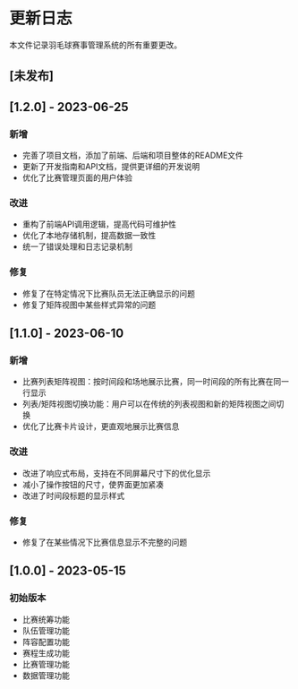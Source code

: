# 更新日志

本文件记录羽毛球赛事管理系统的所有重要更改。

## [未发布]

## [1.2.0] - 2023-06-25

### 新增
- 完善了项目文档，添加了前端、后端和项目整体的README文件
- 更新了开发指南和API文档，提供更详细的开发说明
- 优化了比赛管理页面的用户体验

### 改进
- 重构了前端API调用逻辑，提高代码可维护性
- 优化了本地存储机制，提高数据一致性
- 统一了错误处理和日志记录机制

### 修复
- 修复了在特定情况下比赛队员无法正确显示的问题
- 修复了矩阵视图中某些样式异常的问题

## [1.1.0] - 2023-06-10

### 新增
- 比赛列表矩阵视图：按时间段和场地展示比赛，同一时间段的所有比赛在同一行显示
- 列表/矩阵视图切换功能：用户可以在传统的列表视图和新的矩阵视图之间切换
- 优化了比赛卡片设计，更直观地展示比赛信息

### 改进
- 改进了响应式布局，支持在不同屏幕尺寸下的优化显示
- 减小了操作按钮的尺寸，使界面更加紧凑
- 改进了时间段标题的显示样式

### 修复
- 修复了在某些情况下比赛信息显示不完整的问题

## [1.0.0] - 2023-05-15

### 初始版本
- 比赛统筹功能
- 队伍管理功能
- 阵容配置功能
- 赛程生成功能
- 比赛管理功能
- 数据管理功能 